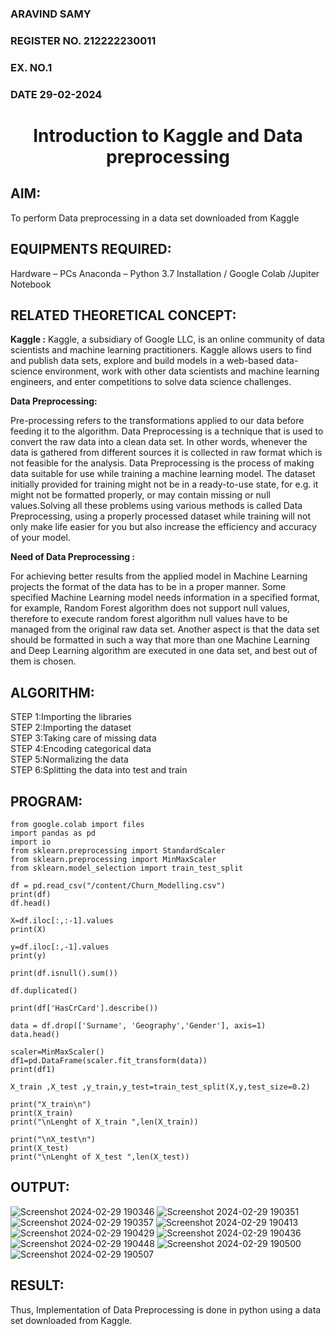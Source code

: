 <H3>ARAVIND SAMY</H3>
<H3>REGISTER NO. 212222230011</H3>
<H3>EX. NO.1</H3>
<H3>DATE 29-02-2024</H3>
<H1 ALIGN =CENTER> Introduction to Kaggle and Data preprocessing</H1>

## AIM:

To perform Data preprocessing in a data set downloaded from Kaggle

## EQUIPMENTS REQUIRED:
Hardware – PCs
Anaconda – Python 3.7 Installation / Google Colab /Jupiter Notebook

## RELATED THEORETICAL CONCEPT:

**Kaggle :**
Kaggle, a subsidiary of Google LLC, is an online community of data scientists and machine learning practitioners. Kaggle allows users to find and publish data sets, explore and build models in a web-based data-science environment, work with other data scientists and machine learning engineers, and enter competitions to solve data science challenges.

**Data Preprocessing:**

Pre-processing refers to the transformations applied to our data before feeding it to the algorithm. Data Preprocessing is a technique that is used to convert the raw data into a clean data set. In other words, whenever the data is gathered from different sources it is collected in raw format which is not feasible for the analysis.
Data Preprocessing is the process of making data suitable for use while training a machine learning model. The dataset initially provided for training might not be in a ready-to-use state, for e.g. it might not be formatted properly, or may contain missing or null values.Solving all these problems using various methods is called Data Preprocessing, using a properly processed dataset while training will not only make life easier for you but also increase the efficiency and accuracy of your model.

**Need of Data Preprocessing :**

For achieving better results from the applied model in Machine Learning projects the format of the data has to be in a proper manner. Some specified Machine Learning model needs information in a specified format, for example, Random Forest algorithm does not support null values, therefore to execute random forest algorithm null values have to be managed from the original raw data set.
Another aspect is that the data set should be formatted in such a way that more than one Machine Learning and Deep Learning algorithm are executed in one data set, and best out of them is chosen.


## ALGORITHM:
STEP 1:Importing the libraries<BR>
STEP 2:Importing the dataset<BR>
STEP 3:Taking care of missing data<BR>
STEP 4:Encoding categorical data<BR>
STEP 5:Normalizing the data<BR>
STEP 6:Splitting the data into test and train<BR>

##  PROGRAM:
```
from google.colab import files
import pandas as pd
import io
from sklearn.preprocessing import StandardScaler
from sklearn.preprocessing import MinMaxScaler
from sklearn.model_selection import train_test_split

df = pd.read_csv("/content/Churn_Modelling.csv")
print(df)
df.head()
```
```
X=df.iloc[:,:-1].values
print(X)

y=df.iloc[:,-1].values
print(y)
```
```
print(df.isnull().sum())

df.duplicated()

print(df['HasCrCard'].describe())
```
```
data = df.drop(['Surname', 'Geography','Gender'], axis=1)
data.head()
```
```
scaler=MinMaxScaler()
df1=pd.DataFrame(scaler.fit_transform(data))
print(df1)
```
```
X_train ,X_test ,y_train,y_test=train_test_split(X,y,test_size=0.2)

print("X_train\n")
print(X_train)
print("\nLenght of X_train ",len(X_train))

print("\nX_test\n")
print(X_test)
print("\nLenght of X_test ",len(X_test))
```


## OUTPUT:
![Screenshot 2024-02-29 190346](https://github.com/harish-ragavendra-25/Ex-1-NN/assets/114852180/80aeba64-938f-4126-8e59-0372ca22733e)
![Screenshot 2024-02-29 190351](https://github.com/harish-ragavendra-25/Ex-1-NN/assets/114852180/e52b8ada-b2f9-4d34-831e-e765b60ab470)
![Screenshot 2024-02-29 190357](https://github.com/harish-ragavendra-25/Ex-1-NN/assets/114852180/54378abb-a899-4f16-ab3b-082706e6dead)
![Screenshot 2024-02-29 190413](https://github.com/harish-ragavendra-25/Ex-1-NN/assets/114852180/8e2c80b5-a849-4dcf-bd33-c8af8a348302)
![Screenshot 2024-02-29 190429](https://github.com/harish-ragavendra-25/Ex-1-NN/assets/114852180/52bf22bc-ddf7-4f42-adee-1c7834dacc48)
![Screenshot 2024-02-29 190436](https://github.com/harish-ragavendra-25/Ex-1-NN/assets/114852180/15277847-3a88-4c93-8542-8964d2668904)
![Screenshot 2024-02-29 190448](https://github.com/harish-ragavendra-25/Ex-1-NN/assets/114852180/b8dba549-e6af-46bd-b731-6ea11c9fb912)
![Screenshot 2024-02-29 190500](https://github.com/harish-ragavendra-25/Ex-1-NN/assets/114852180/8b3c6318-1a99-4d9c-ac29-784750bc3c96)
![Screenshot 2024-02-29 190507](https://github.com/harish-ragavendra-25/Ex-1-NN/assets/114852180/d9d04b8d-f22f-44df-806a-3db0e327e809)


## RESULT:
Thus, Implementation of Data Preprocessing is done in python  using a data set downloaded from Kaggle.
